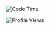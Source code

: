 <!--START_SECTION:waka-->
![Code Time](http://img.shields.io/badge/Code%20Time-1%2C885%20hrs%2030%20mins-blue)

![Profile Views](http://img.shields.io/badge/Profile%20Views-0-blue)


<!--END_SECTION:waka-->
